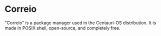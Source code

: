 # Correio
"Correio" is a package manager used in the Centauri-OS distribution. It is made in POSIX shell, open-source, and completely free.
